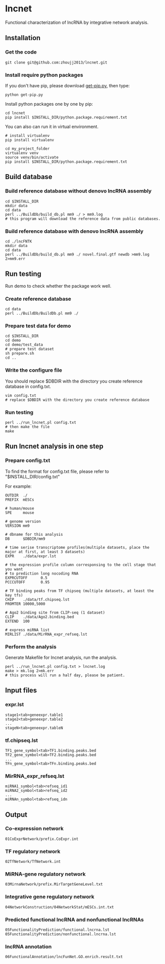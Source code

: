 # lncnet
Functional characterization of lncRNA by integrative network analysis.

## Installation

### Get the code
```
git clone git@github.com:zhoujj2013/lncnet.git
```
### Install require python packages

If you don't have pip, please download [get-pip.py](https://bootstrap.pypa.io/get-pip.py), then type:

```
python get-pip.py
```

Install python packages one by one by pip:

```
cd lncnet
pip install $INSTALL_DIR/python.package.requirement.txt
```

You can also can run it in virtual environment.

```
# install virtualenv
pip install virtualenv

cd my_project_folder
virtualenv venv
source venv/bin/activate
pip install $INSTALL_DIR/python.package.requirement.txt
```

## Build database

### Build reference database without denovo lncRNA assembly
```
cd $INSTALL_DIR
mkdir data
cd data
perl ../BuildDb/build_db.pl mm9 ./ > mm9.log
# this program will download the reference data from public databases.
```
### Build reference database with denovo lncRNA assembly
```
cd ./lncFNTK
mkdir data
cd data
perl ../BuildDb/build_db.pl mm9 ./ novel.final.gtf newdb >mm9.log 2>mm9.err
```

## Run testing

Run demo to check whether the package work well.

### Create reference database
```
cd data
perl ../BuildDb/BuildDb.pl mm9 ./
```

### Prepare test data for demo
```
cd $INSTALL_DIR
cd demo
cd demo/test_data
# prepare test dataset
sh prepare.sh
cd ..
```

### Write the configure file

You should replace $DBDIR with the directory you create reference database in config.txt.
```
vim config.txt
# replace $DBDIR with the directory you create reference database
```

### Run testing

```
perl ../run_lncnet.pl config.txt
# then make the file
make
```

## Run lncnet analysis in one step

### Prepare config.txt

To find the format for config.txt file, please refer to "$INSTALL_DIR/config.txt"

For example:

```
OUTDIR  ./
PREFIX  mESCs

# human/mouse
SPE     mouse

# genome version
VERSION mm9

# dbname for this analysis
DB      $DBDIR/mm9

# time serise transcriptome profiles(multiple datasets, place the major at first, at least 3 datasets)
EXPR    ./data/expr.lst

# the expression profile column corresponsing to the cell stage that you want
# to prediction long nocoding RNA
EXPRCUTOFF      0.5
PCCCUTOFF       0.95

# TF binding peaks from TF chipseq (multiple datasets, at least the key tfs)
CHIP    ./data/tf.chipseq.lst
PROMTER 10000,5000

# Ago2 binding site from CLIP-seq (1 dataset)
CLIP    ./data/Ago2.binding.bed
EXTEND  100

# express miRNA list
MIRLIST ./data/MirRNA_expr_refseq.lst
```

### Perform the analysis

Generate Makefile for lncnet analysis, run the analysis.
```
perl ../run_lncnet.pl config.txt > lncnet.log
make > mk.log 2>mk.err
# this process will run a half day, please be patient.
```

## Input files

### expr.lst
```
stage1<tab>geneexpr.table1
stage2<tab>geneexpr.table2
...
stageN<tab>geneexpr.tableN
```
### tf.chipseq.lst
```
TF1_gene_symbol<tab>TF1.binding.peaks.bed
TF2_gene_symbol<tab>TF2.binding.peaks.bed
...
TFn_gene_symbol<tab>TFn.binding.peaks.bed
```
### MirRNA_expr_refseq.lst
```
miRNA1_symbol<tab>refseq_id1
miRNA2_symbol<tab>refseq_id2
...
miRNAn_symbol<tab>refseq_idn
```

## Output

### Co-expression network
```
01CoExprNetwork/prefix.CoExpr.int
```
### TF regulatory network
```
02TfNetwork/TfNetwork.int
```
### MiRNA-gene regulatory network
```
03MirnaNetwork/prefix.MirTargetGeneLevel.txt
```
### Integrative gene regulatory network
```
04NetworkConstruction/04NetworkStat/mESCs.int.txt
```
### Predicted functional lncRNA and nonfunctional lncRNAs
```
05FunctionalityPrediction/functional.lncrna.lst
05FunctionalityPrediction/nonfunctional.lncrna.lst
```
### lncRNA annotation
```
06FunctionalAnnotation/lncFunNet.GO.enrich.result.txt
```
